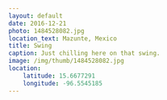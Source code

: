```yaml
---
layout: default
date: 2016-12-21
photo: 1484528082.jpg
location_text: Mazunte, Mexico
title: Swing
caption: Just chilling here on that swing.
image: /img/thumb/1484528082.jpg
location:
    latitude: 15.6677291
    longitude: -96.5545185
---
```


